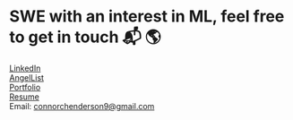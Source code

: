 # SWE with an interest in ML, feel free to get in touch 📬 🌎
<a href="https://www.linkedin.com/in/connor-henderson-833504123/">LinkedIn</a>
<br>
  <a href="https://angel.co/u/connor-henderson-2">AngelList</a>
<br>
  <a href="https://cch41.github.io/">Portfolio</a>
<br>
  <a href="https://drive.google.com/file/d/1czOeW-ztukCtQGvm6FJuxcgc1pfCPals/view">Resume</a>
  <br>
Email: connorchenderson9@gmail.com
